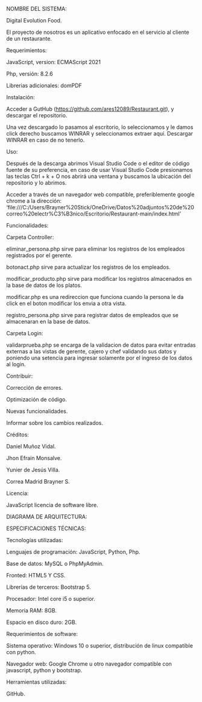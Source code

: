 NOMBRE DEL SISTEMA:

Digital Evolution Food.

El proyecto de nosotros es un aplicativo enfocado en el servicio al cliente de un restaurante. 

Requerimientos:

JavaScript, version: ECMAScript 2021

Php, versión: 8.2.6

Librerias adicionales: domPDF

Instalación:

Acceder a GutHub (https://github.com/ares12089/Restaurant.git), y descargar el repositorio.

Una vez descargado lo pasamos al escritorio, lo seleccionamos y le damos click derecho buscamos WINRAR y seleccionamos extraer aquí. Descargar WINRAR en caso de no tenerlo.

Uso:

Después de la descarga abrimos Visual Studio Code o el editor de código fuente de su preferencia, en caso de usar Visual Studio Code presionamos las teclas Ctrl + k + O nos abrirá una ventana y buscamos la ubicación del repositorio y lo abrimos. 

Acceder a través de un navegador web compatible, preferiblemente google chrome a la dirección: ‘file:///C:/Users/Brayner%20Stick/OneDrive/Datos%20adjuntos%20de%20correo%20electr%C3%B3nico/Escritorio/Restaurant-main/index.html’

Funcionalidades:

Carpeta Controller:

eliminar_persona.php sirve para eliminar los registros de los empleados registrados por el gerente.

botonact.php sirve para actualizar los registros de los empleados.

modificar_producto.php sirve para modificar los registros almacenados en la base de datos de los platos.

modificar.php es una redireccion que funciona cuando la persona le da click en el boton modificar los envia a otra vista.

registro_persona.php sirve para registrar datos de empleados que se almacenaran en la base de datos.

Carpeta Login:

validarprueba.php se encarga de la validacion de datos para evitar entradas externas a las vistas de gerente,
cajero y chef validando sus datos y poniendo una setencia para ingresar solamente por el ingreso de los datos al login.


Contribuir:

Corrección de errores.

Optimización de código.

Nuevas funcionalidades.

Informar sobre los cambios realizados.

Créditos:

Daniel Muñoz Vidal.

Jhon Efrain Monsalve.

Yunier de Jesús Villa.

Correa Madrid Brayner S.

Licencia: 

JavaScript licencia de software libre. 

DIAGRAMA DE ARQUITECTURA:




ESPECIFICACIONES TÉCNICAS:


Tecnologías utilizadas:

Lenguajes de programación: JavaScript, Python, Php.

Base de datos: MySQL o PhpMyAdmin.

Fronted: HTML5 Y CSS.

Librerías de terceros: Bootstrap 5.

Procesador: Intel core i5 o superior.

Memoria RAM: 8GB.

Espacio en disco duro: 2GB.

Requerimientos de software:

Sistema operativo: Windows 10 o superior, distribución de linux compatible con python.

Navegador web: Google Chrome u otro navegador compatible con javascript, python y bootstrap. 

Herramientas utilizadas:

GitHub.
